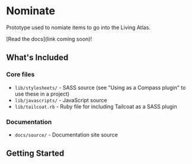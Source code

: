 # Nominate
Prototype used to nomiate items to go into the Living Atlas.

[Read the docs](link coming soon)!

## What's Included

### Core files
* `lib/stylesheets/` - SASS source (see "Using as a Compass plugin" to use these in a project)
* `lib/javascripts/` - JavaScript source
* `lib/tailcoat.rb` - Ruby file for including Tailcoat as a SASS plugin

### Documentation
* `docs/source/` - Documentation site source

## Getting Started